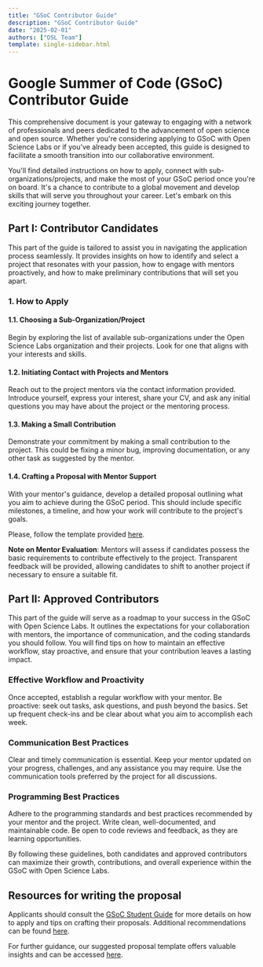```yaml
---
title: "GSoC Contributor Guide"
description: "GSoC Contributor Guide"
date: "2025-02-01"
authors: ["OSL Team"]
template: single-sidebar.html
---
```


# Google Summer of Code (GSoC) Contributor Guide

This comprehensive document is your gateway to engaging with a network of
professionals and peers dedicated to the advancement of open science and open
source. Whether you're considering applying to GSoC with Open Science Labs or if
you've already been accepted, this guide is designed to facilitate a smooth
transition into our collaborative environment.

You'll find detailed instructions on how to apply, connect with
sub-organizations/projects, and make the most of your GSoC period once you're on
board. It's a chance to contribute to a global movement and develop skills that
will serve you throughout your career. Let's embark on this exciting journey
together.

## Part I: Contributor Candidates

This part of the guide is tailored to assist you in navigating the application
process seamlessly. It provides insights on how to identify and select a project
that resonates with your passion, how to engage with mentors proactively, and
how to make preliminary contributions that will set you apart.

### 1. How to Apply

#### 1.1. Choosing a Sub-Organization/Project

Begin by exploring the list of available sub-organizations under the Open
Science Labs organization and their projects. Look for one that aligns with your
interests and skills.

#### 1.2. Initiating Contact with Projects and Mentors

Reach out to the project mentors via the contact information provided. Introduce
yourself, express your interest, share your CV, and ask any initial questions
you may have about the project or the mentoring process.

#### 1.3. Making a Small Contribution

Demonstrate your commitment by making a small contribution to the project. This
could be fixing a minor bug, improving documentation, or any other task as
suggested by the mentor.

#### 1.4. Crafting a Proposal with Mentor Support

With your mentor's guidance, develop a detailed proposal outlining what you aim
to achieve during the GSoC period. This should include specific milestones, a
timeline, and how your work will contribute to the project's goals.

Please, follow the template provided
[here](/opportunities/gsoc/templates/contributor-proposal).

**Note on Mentor Evaluation**: Mentors will assess if candidates possess the
basic requirements to contribute effectively to the project. Transparent
feedback will be provided, allowing candidates to shift to another project if
necessary to ensure a suitable fit.

## Part II: Approved Contributors

This part of the guide will serve as a roadmap to your success in the GSoC with
Open Science Labs. It outlines the expectations for your collaboration with
mentors, the importance of communication, and the coding standards you should
follow. You will find tips on how to maintain an effective workflow, stay
proactive, and ensure that your contribution leaves a lasting impact.

### Effective Workflow and Proactivity

Once accepted, establish a regular workflow with your mentor. Be proactive: seek
out tasks, ask questions, and push beyond the basics. Set up frequent check-ins
and be clear about what you aim to accomplish each week.

### Communication Best Practices

Clear and timely communication is essential. Keep your mentor updated on your
progress, challenges, and any assistance you may require. Use the communication
tools preferred by the project for all discussions.

### Programming Best Practices

Adhere to the programming standards and best practices recommended by your
mentor and the project. Write clean, well-documented, and maintainable code. Be
open to code reviews and feedback, as they are learning opportunities.

By following these guidelines, both candidates and approved contributors can
maximize their growth, contributions, and overall experience within the GSoC
with Open Science Labs.

## Resources for writing the proposal

Applicants should consult the
[GSoC Student Guide](https://google.github.io/gsocguides/student/) for more
details on how to apply and tips on crafting their proposals. Additional
recommendations can be found
[here](https://developers.google.com/open-source/gsoc/help/student-advice).

For further guidance, our suggested proposal template offers valuable insights
and can be accessed [here](/opportunities/gsoc/templates/contributor-proposal).
